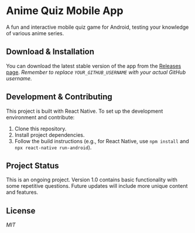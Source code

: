 # Anime Quiz Mobile App

A fun and interactive mobile quiz game for Android, testing your knowledge of various anime series.

## Download & Installation
You can download the latest stable version of the app from the [Releases page](https://github.com/YOUR_GITHUB_USERNAME/AnimeQuizMobileApp/releases).
*Remember to replace `YOUR_GITHUB_USERNAME` with your actual GitHub username.*

## Development & Contributing
This project is built with React Native.
To set up the development environment and contribute:
1.  Clone this repository.
2.  Install project dependencies.
3.  Follow the build instructions (e.g., for React Native, use `npm install` and `npx react-native run-android`).

## Project Status
This is an ongoing project. Version 1.0 contains basic functionality with some repetitive questions. Future updates will include more unique content and features.

## License
*MIT*
